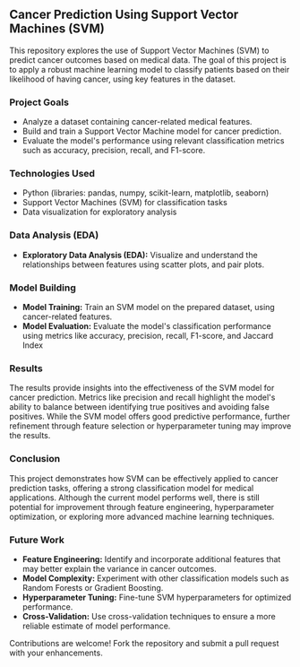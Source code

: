 ## Cancer Prediction Using Support Vector Machines (SVM)

This repository explores the use of Support Vector Machines (SVM) to predict cancer outcomes based on medical data. The goal of this project is to apply a robust machine learning model to classify patients based on their likelihood of having cancer, using key features in the dataset.

### Project Goals

- Analyze a dataset containing cancer-related medical features.
- Build and train a Support Vector Machine model for cancer prediction.
- Evaluate the model's performance using relevant classification metrics such as accuracy, precision, recall, and F1-score.

### Technologies Used

- Python (libraries: pandas, numpy, scikit-learn, matplotlib, seaborn)
- Support Vector Machines (SVM) for classification tasks
- Data visualization for exploratory analysis

### Data Analysis (EDA)

- **Exploratory Data Analysis (EDA):** Visualize and understand the relationships between features using scatter plots, and pair plots.

### Model Building

- **Model Training:** Train an SVM model on the prepared dataset, using cancer-related features.
- **Model Evaluation:** Evaluate the model's classification performance using metrics like accuracy, precision, recall, F1-score, and Jaccard Index

### Results

The results provide insights into the effectiveness of the SVM model for cancer prediction. Metrics like precision and recall highlight the model's ability to balance between identifying true positives and avoiding false positives. While the SVM model offers good predictive performance, further refinement through feature selection or hyperparameter tuning may improve the results.

### Conclusion

This project demonstrates how SVM can be effectively applied to cancer prediction tasks, offering a strong classification model for medical applications. Although the current model performs well, there is still potential for improvement through feature engineering, hyperparameter optimization, or exploring more advanced machine learning techniques.

### Future Work

- **Feature Engineering:** Identify and incorporate additional features that may better explain the variance in cancer outcomes.
- **Model Complexity:** Experiment with other classification models such as Random Forests or Gradient Boosting.
- **Hyperparameter Tuning:** Fine-tune SVM hyperparameters for optimized performance.
- **Cross-Validation:** Use cross-validation techniques to ensure a more reliable estimate of model performance.

Contributions are welcome! Fork the repository and submit a pull request with your enhancements.

